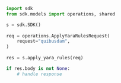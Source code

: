 <!-- Start SDK Example Usage -->
```python
import sdk
from sdk.models import operations, shared

s = sdk.SDK()
    
req = operations.ApplyYaraRulesRequest(
    request="quibusdam",
)
    
res = s.apply_yara_rules(req)

if res.body is not None:
    # handle response
```
<!-- End SDK Example Usage -->